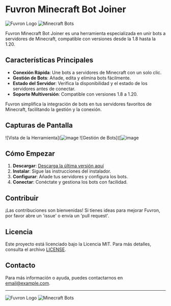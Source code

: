 # Fuvron Minecraft Bot Joiner

![Fuvron Logo](path/to/your/logo1.png)
![Minecraft Bots](path/to/your/logo2.png)

Fuvron Minecraft Bot Joiner es una herramienta especializada en unir bots a servidores de Minecraft, compatible con versiones desde la 1.8 hasta la 1.20.

## Características Principales

- **Conexión Rápida**: Une bots a servidores de Minecraft con un solo clic.
- **Gestión de Bots**: Añade, edita y elimina bots fácilmente.
- **Estado del Servidor**: Verifica la disponibilidad y el estado de los servidores antes de conectar.
- **Soporte Multiversión**: Compatible con versiones 1.8 a 1.20.

Fuvron simplifica la integración de bots en tus servidores favoritos de Minecraft, facilitando la gestión y la conexión.

## Capturas de Pantalla

![Vista de la Herramienta](![image](https://fuvron-main.web.app/img/fuvron_joiner.png)
![Gestión de Bots]([![image](https://fuvron-main.web.app/img/fuvron_joiner2.png)

## Cómo Empezar

1. **Descargar**: [Descarga la última versión aquí](path/to/download)
2. **Instalar**: Sigue las instrucciones del instalador.
3. **Configurar**: Añade tus servidores y configura los bots.
4. **Conectar**: Conéctate y gestiona los bots con facilidad.

## Contribuir

¡Las contribuciones son bienvenidas! Si tienes ideas para mejorar Fuvron, por favor abre un 'issue' o envía un 'pull request'.

## Licencia

Este proyecto está licenciado bajo la Licencia MIT. Para más detalles, consulta el archivo [LICENSE](path/to/license).

## Contacto

Para más información o ayuda, puedes contactarnos en [email@example.com](mailto:email@example.com).

---

![Fuvron Logo](path/to/your/logo1.png)
![Minecraft Bots](path/to/your/logo2.png)
